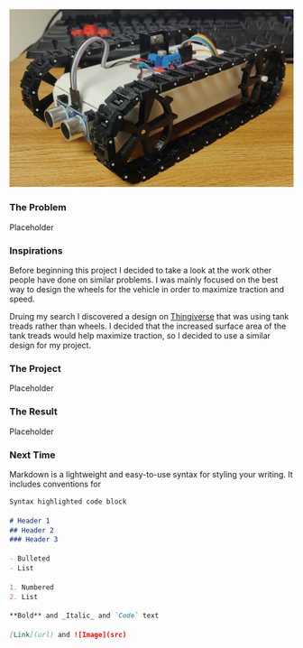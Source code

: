 
<div style="text-align:center"><img src ="images/vehicle.jpg"/></div>

### The Problem

Placeholder

### Inspirations

Before beginning this project I decided to take a look at the work other people have done on similar problems. I was mainly focused on the best way to design the wheels for the vehicle in order to maximize traction and speed.

Druing my search I discovered a design on [Thingiverse](https://www.thingiverse.com/thing:467807) that was using tank treads rather than wheels. I decided that the increased surface area of the tank treads would help maximize traction, so I decided to use a similar design for my project.

### The Project

Placeholder

### The Result

Placeholder

### Next Time

Markdown is a lightweight and easy-to-use syntax for styling your writing. It includes conventions for

```markdown
Syntax highlighted code block

# Header 1
## Header 2
### Header 3

- Bulleted
- List

1. Numbered
2. List

**Bold** and _Italic_ and `Code` text

[Link](url) and ![Image](src)
```